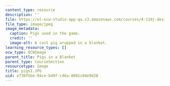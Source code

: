 ```yaml
---
content_type: resource
description: ''
file: https://ol-ocw-studio-app-qa.s3.amazonaws.com/courses/4-110j-design-across-scales-disciplines-and-problem-contexts-spring-2013/e730f5be94ceb49fc46a8001c04e9d20_pigs1.JPG
file_type: image/jpeg
image_metadata:
  caption: Pigs used in the game.
  credit: ''
  image-alt: A cast pig wrapped in a blanket.
learning_resource_types: []
ocw_type: OCWImage
parent_title: Pigs in a Blanket
parent_type: CourseSection
resourcetype: Image
title: pigs1.JPG
uid: e730f5be-94ce-b49f-c46a-8001c04e9d20
---
```

